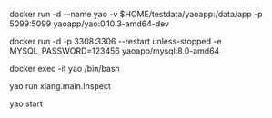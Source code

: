 docker run -d --name yao -v $HOME/testdata/yaoapp:/data/app -p 5099:5099 yaoapp/yao:0.10.3-amd64-dev

docker run -d -p 3308:3306 --restart unless-stopped -e MYSQL_PASSWORD=123456 yaoapp/mysql:8.0-amd64



docker exec -it yao /bin/bash

yao run xiang.main.Inspect

yao start

